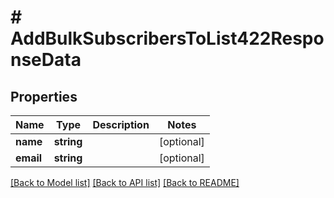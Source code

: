 # # AddBulkSubscribersToList422ResponseData

## Properties

Name | Type | Description | Notes
------------ | ------------- | ------------- | -------------
**name** | **string** |  | [optional]
**email** | **string** |  | [optional]

[[Back to Model list]](../../README.md#models) [[Back to API list]](../../README.md#endpoints) [[Back to README]](../../README.md)
